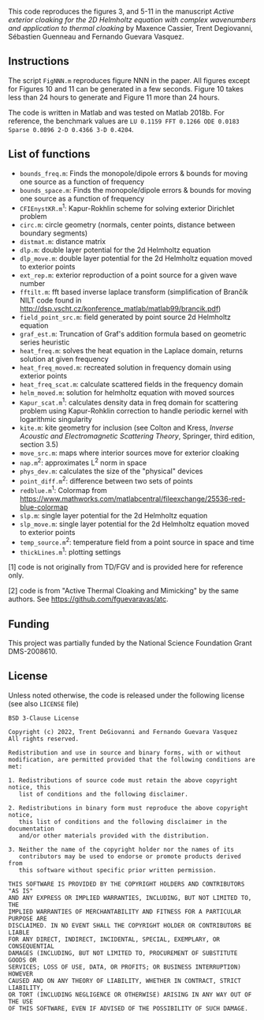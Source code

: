 This code reproduces the figures 3, and 5-11 in the manuscript _Active exterior cloaking for the 2D Helmholtz equation with complex wavenumbers and application to thermal cloaking_ by Maxence Cassier, Trent Degiovanni, Sébastien Guenneau and Fernando Guevara Vasquez.

## Instructions
The script `FigNNN.m` reproduces figure NNN in the paper. All figures except for Figures 10 and 11 can be generated in a few seconds. Figure 10 takes less than 24 hours to generate and Figure 11 more than 24 hours. 

The code is written in Matlab and was tested on Matlab 2018b. For reference, the benchmark values are `LU 0.1159 FFT 0.1266 ODE 0.0183 Sparse 0.0896 2-D 0.4366 3-D 0.4204`.

## List of functions
* `bounds_freq.m`: Finds the monopole/dipole errors & bounds for moving one source as a function of frequency 
* `bounds_space.m`: Finds the monopole/dipole errors & bounds for moving one source as a function of frequency
* `CFIEnystKR.m`<sup>1</sup>: Kapur-Rokhlin scheme for solving exterior Dirichlet problem 
* `circ.m`: circle geometry (normals, center points, distance between boundary segments)
* `distmat.m`: distance matrix 
* `dlp.m`: double layer potential for the 2d Helmholtz equation
* `dlp_move.m`: double layer potential for the 2d Helmholtz equation moved to exterior points
* `ext_rep.m`: exterior reproduction of a point source for a given wave number 
* `fftilt.m`: fft based inverse laplace transform (simplification of Brančík NILT code found in http://dsp.vscht.cz/konference_matlab/matlab99/brancik.pdf)
* `field_point_src.m`: field generated by point source 2d Helmholtz equation 
* `graf_est.m`: Truncation of Graf's addition formula based on geometric series heuristic
* `heat_freq.m`: solves the heat equation in the Laplace domain, returns solution at given frequency
* `heat_freq_moved.m`: recreated solution in frequency domain using exterior points 
* `heat_freq_scat.m`: calculate scattered fields in the frequency domain
* `helm_moved.m`: solution for helmholtz equation with moved sources
* `Kapur_scat.m`<sup>1</sup>: calculates density data in freq domain for scattering problem using Kapur-Rohklin correction to handle periodic kernel with logarithmic singularity
* `kite.m`: kite geometry for inclusion (see Colton and Kress, _Inverse Acoustic and Electromagnetic Scattering Theory_, Springer, third edition, section 3.5)
* `move_src.m`: maps where interior sources move for exterior cloaking
* `nap.m`<sup>2</sup>: approximates L<sup>2</sup> norm in space
* `phys_dev.m`: calculates the size of the "physical" devices
* `point_diff.m`<sup>2</sup>: difference between two sets of points 
* `redblue.m`<sup>1</sup>: Colormap from https://www.mathworks.com/matlabcentral/fileexchange/25536-red-blue-colormap
* `slp.m`: single layer potential for the 2d Helmholtz equation
* `slp_move.m`: single layer potential for the 2d Helmholtz equation moved to exterior points
* `temp_source.m`<sup>2</sup>: temperature field from a point source in space and time
* `thickLines.m`<sup>1</sup>: plotting settings


[1] code is not originally from TD/FGV and is provided here for reference only.

[2] code is from "Active Thermal Cloaking and Mimicking" by the same authors. See https://github.com/fguevaravas/atc.

## Funding
This project was partially funded by the National Science Foundation
Grant DMS-2008610.  

## License
Unless noted otherwise, the code is released under the following license (see also `LICENSE` file)
```
BSD 3-Clause License

Copyright (c) 2022, Trent DeGiovanni and Fernando Guevara Vasquez
All rights reserved.

Redistribution and use in source and binary forms, with or without
modification, are permitted provided that the following conditions are met:

1. Redistributions of source code must retain the above copyright notice, this
   list of conditions and the following disclaimer.

2. Redistributions in binary form must reproduce the above copyright notice,
   this list of conditions and the following disclaimer in the documentation
   and/or other materials provided with the distribution.

3. Neither the name of the copyright holder nor the names of its
   contributors may be used to endorse or promote products derived from
   this software without specific prior written permission.

THIS SOFTWARE IS PROVIDED BY THE COPYRIGHT HOLDERS AND CONTRIBUTORS "AS IS"
AND ANY EXPRESS OR IMPLIED WARRANTIES, INCLUDING, BUT NOT LIMITED TO, THE
IMPLIED WARRANTIES OF MERCHANTABILITY AND FITNESS FOR A PARTICULAR PURPOSE ARE
DISCLAIMED. IN NO EVENT SHALL THE COPYRIGHT HOLDER OR CONTRIBUTORS BE LIABLE
FOR ANY DIRECT, INDIRECT, INCIDENTAL, SPECIAL, EXEMPLARY, OR CONSEQUENTIAL
DAMAGES (INCLUDING, BUT NOT LIMITED TO, PROCUREMENT OF SUBSTITUTE GOODS OR
SERVICES; LOSS OF USE, DATA, OR PROFITS; OR BUSINESS INTERRUPTION) HOWEVER
CAUSED AND ON ANY THEORY OF LIABILITY, WHETHER IN CONTRACT, STRICT LIABILITY,
OR TORT (INCLUDING NEGLIGENCE OR OTHERWISE) ARISING IN ANY WAY OUT OF THE USE
OF THIS SOFTWARE, EVEN IF ADVISED OF THE POSSIBILITY OF SUCH DAMAGE.
```